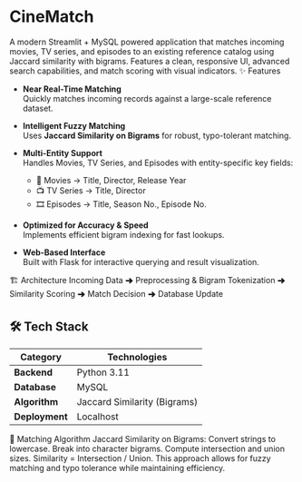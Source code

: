 # CineMatch
A modern Streamlit + MySQL powered application that matches incoming movies, TV series, and episodes to an existing reference catalog using Jaccard similarity with bigrams. Features a clean, responsive UI, advanced search capabilities, and match scoring with visual indicators.
✨ Features

- **Near Real-Time Matching**  
  Quickly matches incoming records against a large-scale reference dataset.

- **Intelligent Fuzzy Matching**  
  Uses **Jaccard Similarity on Bigrams** for robust, typo-tolerant matching.

- **Multi-Entity Support**  
  Handles Movies, TV Series, and Episodes with entity-specific key fields:
  - 🎥 Movies → Title, Director, Release Year  
  - 📺 TV Series → Title, Director  
  - 🎞 Episodes → Title, Season No., Episode No.

- **Optimized for Accuracy & Speed**  
  Implements efficient bigram indexing for fast lookups.

- **Web-Based Interface**  
  Built with Flask for interactive querying and result visualization.

 🏗 Architecture
Incoming Data ➜ Preprocessing & Bigram Tokenization ➜ Similarity Scoring ➜ Match Decision ➜ Database Update

## 🛠 Tech Stack

| Category        | Technologies |
|-----------------|--------------|
| **Backend**     | Python 3.11 |
| **Database**    | MySQL |
| **Algorithm**   | Jaccard Similarity (Bigrams) |
| **Deployment**  | Localhost |

📐 Matching Algorithm
Jaccard Similarity on Bigrams:
Convert strings to lowercase.
Break into character bigrams.
Compute intersection and union sizes.
Similarity = Intersection / Union.
This approach allows for fuzzy matching and typo tolerance while maintaining efficiency.

